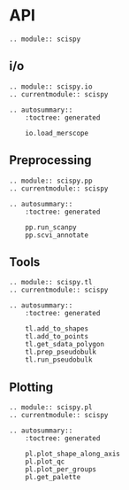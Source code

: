# API

```{eval-rst}
.. module:: scispy
```

## i/o

```{eval-rst}
.. module:: scispy.io
.. currentmodule:: scispy

.. autosummary::
    :toctree: generated

    io.load_merscope
```

## Preprocessing

```{eval-rst}
.. module:: scispy.pp
.. currentmodule:: scispy

.. autosummary::
    :toctree: generated

    pp.run_scanpy
    pp.scvi_annotate
```

## Tools

```{eval-rst}
.. module:: scispy.tl
.. currentmodule:: scispy

.. autosummary::
    :toctree: generated

    tl.add_to_shapes
    tl.add_to_points
    tl.get_sdata_polygon
    tl.prep_pseudobulk
    tl.run_pseudobulk
```

## Plotting

```{eval-rst}
.. module:: scispy.pl
.. currentmodule:: scispy

.. autosummary::
    :toctree: generated

    pl.plot_shape_along_axis
    pl.plot_qc
    pl.plot_per_groups
    pl.get_palette
```
